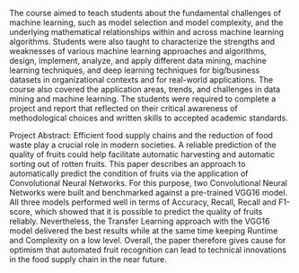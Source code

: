 The course aimed to teach students about the fundamental challenges of machine learning, such as model selection and model complexity, and the underlying mathematical relationships within and across machine learning algorithms. Students were also taught to characterize the strengths and weaknesses of various machine learning approaches and algorithms, design, implement, analyze, and apply different data mining, machine learning techniques, and deep learning techniques for big/business datasets in organizational contexts and for real-world applications. The course also covered the application areas, trends, and challenges in data mining and machine learning. The students were required to complete a project and report that reflected on their critical awareness of methodological choices and written skills to accepted academic standards.


Project Abstract: Efficient food supply chains and the reduction of food waste play a crucial role in modern societies. A reliable prediction of the quality of fruits could help facilitate automatic harvesting and automatic sorting out of rotten fruits. This paper describes an approach to automatically predict the condition of fruits via the application of Convolutional Neural Networks. For this purpose, two Convolutional Neural Networks were built and benchmarked against a pre-trained VGG16 model. All three models performed well in terms of Accuracy, Recall, Recall and F1-score, which showed that it is possible to predict the quality of fruits reliably. Nevertheless, the Transfer Learning approach with the VGG16 model delivered the best results while at the same time keeping Runtime and Complexity on a low level. Overall, the paper therefore gives cause for optimism that automated fruit recognition can lead to technical innovations in the food supply chain in the near future.
